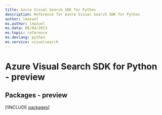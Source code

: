 ```yaml
---
title: Azure Visual Search SDK for Python
description: Reference for Azure Visual Search SDK for Python
author: lmazuel
ms.author: lmazuel
ms.data: 08/04/2023
ms.topic: reference
ms.devlang: python
ms.service: visualsearch
---
```

# Azure Visual Search SDK for Python - preview
## Packages - preview
[!INCLUDE [packages](visual-search-index.md)]